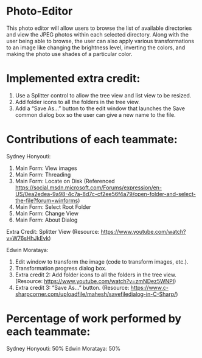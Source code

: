 # Photo-Editor

This photo editor will allow users to browse the list of available directories and view the JPEG photos within each selected directory.
Along with the user being able to browse, the user can also apply various transformations to an image like changing the brightness level, inverting the colors, and making the photo use shades of a particular color.

# Implemented extra credit:
1. Use a Splitter control to allow the tree view and list view to be resized.
2. Add folder icons to all the folders in the tree view.
3. Add a “Save As...” button to the edit window that launches the Save common dialog box so the user can give a new name to the file.

# Contributions of each teammate:
Sydney Honyouti:
1. Main Form: View images
2. Main Form: Threading
3. Main Form: Locate on Disk (Referenced https://social.msdn.microsoft.com/Forums/expression/en-US/0ea2edea-9a98-4c7a-8d7c-cf2ee56f4a79/open-folder-and-select-the-file?forum=winforms)
4. Main Form: Select Root Folder
5. Main Form: Change View
6. Main Form: About Dialog

Extra Credit: Splitter View (Resource: https://www.youtube.com/watch?v=W76sHhJkEvk)

Edwin Morataya:
1. Edit window to transform the image (code to transform images, etc.).
2. Transformation progress dialog box.
3. Extra credit 2: Add folder icons to all the folders in the tree view. (Resource: https://www.youtube.com/watch?v=zmNDez5WNPI)
4. Extra credit 3: “Save As...” button. (Resource: https://www.c-sharpcorner.com/uploadfile/mahesh/savefiledialog-in-C-Sharp/)

# Percentage of work performed by each teammate:
Sydney Honyouti: 50%
Edwin Morataya:  50%
